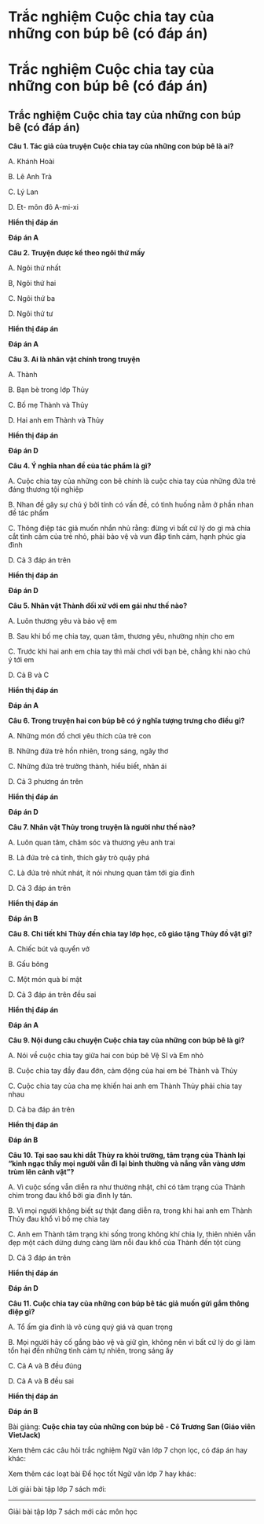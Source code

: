 # Trắc nghiệm Cuộc chia tay của những con búp bê (có đáp án)

# Trắc nghiệm Cuộc chia tay của những con búp bê (có đáp án)

## Trắc nghiệm Cuộc chia tay của những con búp bê (có đáp án)

**Câu 1. Tác giả của truyện Cuộc chia tay của những con búp bê là ai?**

A. Khánh Hoài

B. Lê Anh Trà

C. Lý Lan

D. Et- môn đô A-mi-xi

**Hiển thị đáp án**

**Đáp án A**

**Câu 2. Truyện được kể theo ngôi thứ mấy**

A. Ngôi thứ nhất

B, Ngôi thứ hai

C. Ngôi thứ ba

D. Ngôi thứ tư

**Hiển thị đáp án**

**Đáp án A**

**Câu 3. Ai là nhân vật chính trong truyện**

A. Thành

B. Bạn bè trong lớp Thủy

C. Bố mẹ Thành và Thủy

D. Hai anh em Thành và Thủy

**Hiển thị đáp án**

**Đáp án D**

**Câu 4. Ý nghĩa nhan đề của tác phẩm là gì?**

A. Cuộc chia tay của những con bê chính là cuộc chia tay của những đứa trẻ đáng thương tội nghiệp

B. Nhan đề gây sự chú ý bởi tính có vấn đề, có tình huống nằm ở phần nhan đề tác phẩm

C. Thông điệp tác giả muốn nhắn nhủ rằng: đừng vì bất cứ lý do gì mà chia cắt tình cảm của trẻ nhỏ, phải bảo vệ và vun đắp tình cảm, hạnh phúc gia đình

D. Cả 3 đáp án trên

**Hiển thị đáp án**

**Đáp án D**

**Câu 5. Nhân vật Thành đối xử với em gái như thế nào?**

A. Luôn thương yêu và bảo vệ em

B. Sau khi bố mẹ chia tay, quan tâm, thương yêu, nhường nhịn cho em

C. Trước khi hai anh em chia tay thì mải chơi với bạn bè, chẳng khi nào chú ý tới em

D. Cả B và C

**Hiển thị đáp án**

**Đáp án A**

**Câu 6. Trong truyện hai con búp bê có ý nghĩa tượng trưng cho điều gì?**

A. Những món đồ chơi yêu thích của trẻ con

B. Những đứa trẻ hồn nhiên, trong sáng, ngây thơ

C. Những đứa trẻ trưởng thành, hiểu biết, nhân ái

D. Cả 3 phương án trên

**Hiển thị đáp án**

**Đáp án D**

**Câu 7. Nhân vật Thủy trong truyện là người như thế nào?**

A. Luôn quan tâm, chăm sóc và thương yêu anh trai

B. Là đứa trẻ cá tính, thích gây trò quậy phá

C. Là đứa trẻ nhút nhát, ít nói nhưng quan tâm tới gia đình

D. Cả 3 đáp án trên

**Hiển thị đáp án**

**Đáp án B**

**Câu 8. Chi tiết khi Thủy đến chia tay lớp học, cô giáo tặng Thủy đồ vật gì?**

A. Chiếc bút và quyển vở

B. Gấu bông

C. Một món quà bí mật

D. Cả 3 đáp án trên đều sai

**Hiển thị đáp án**

**Đáp án A**

**Câu 9. Nội dung câu chuyện Cuộc chia tay của những con búp bê là gì?**

A. Nói về cuộc chia tay giữa hai con búp bê Vệ Sĩ và Em nhỏ

B. Cuộc chia tay đầy đau đớn, cảm động của hai em bé Thành và Thủy

C. Cuộc chia tay của cha mẹ khiến hai anh em Thành Thủy phải chia tay nhau

D. Cả ba đáp án trên

**Hiển thị đáp án**

**Đáp án B**

**Câu 10. Tại sao sau khi dắt Thủy ra khỏi trường, tâm trạng của Thành lại “kinh ngạc thấy mọi người vẫn đi lại bình thường và nắng vẫn vàng ươm trùm lên cảnh vật”?**

A. Vì cuộc sống vẫn diễn ra như thường nhật, chỉ có tâm trạng của Thành chìm trong đau khổ bởi gia đình ly tán.

B. Vì mọi người không biết sự thật đang diễn ra, trong khi hai anh em Thành Thủy đau khổ vì bố mẹ chia tay

C. Anh em Thành tâm trạng khi sống trong không khí chia ly, thiên nhiên vẫn đẹp một cách dửng dưng càng làm nỗi đau khổ của Thành đến tột cùng

D. Cả 3 đáp án trên

**Hiển thị đáp án**

**Đáp án D**

**Câu 11. Cuộc chia tay của những con búp bê tác giả muốn gửi gắm thông điệp gì?**

A. Tổ ấm gia đình là vô cùng quý giá và quan trọng

B. Mọi người hãy cố gắng bảo vệ và giữ gìn, không nên vì bất cứ lý do gì làm tổn hại đến những tình cảm tự nhiên, trong sáng ấy

C. Cả A và B đều đúng

D. Cả A và B đều sai

**Hiển thị đáp án**

**Đáp án B**

Bài giảng: **Cuộc chia tay của những con búp bê - Cô Trương San (Giáo viên VietJack)**

Xem thêm các câu hỏi trắc nghiệm Ngữ văn lớp 7 chọn lọc, có đáp án hay khác:

Xem thêm các loạt bài Để học tốt Ngữ văn lớp 7 hay khác:

Lời giải bài tập lớp 7 sách mới:

* * *

Giải bài tập lớp 7 sách mới các môn học
